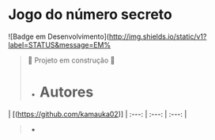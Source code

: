 # Jogo do número secreto
![Badge em Desenvolvimento](http://img.shields.io/static/v1?label=STATUS&message=EM%
> :construction: Projeto em construção :construction:
> *  # Autores

| [(https://github.com/kamauka02)]
| :---: | :---: | :---: |
> *  

